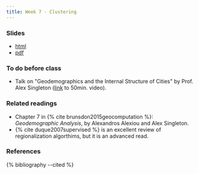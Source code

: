 ```yaml
---
title: Week 7 - Clustering
---
```


### Slides

- [html](../slides/lecture_07.html)
- [pdf](../slides/lecture_07.pdf)

### To do before class

* Talk on "Geodemographics and the Internal Structure of Cities" by Prof. Alex Singleton ([link](https://www.youtube.com/watch?v=lslLujtqGlw) to 50min. video).

### Related readings

* Chapter 7 in {% cite brunsdon2015geocomputation %}: *Geodemographic Analysis*, by Alexandros Alexiou and Alex Singleton.
* {% cite duque2007supervised %} is an excellent review of regionalization algorthims, but it is an advanced read.

### References

{% bibliography --cited %}


